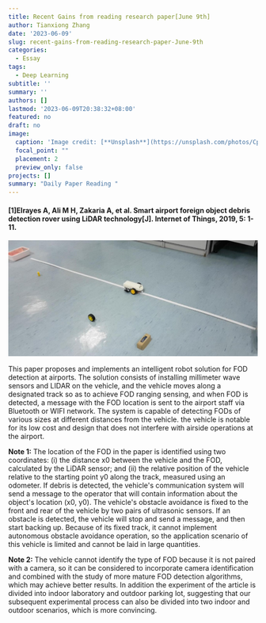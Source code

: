 ```yaml
---
title: Recent Gains from reading research paper[June 9th]
author: Tianxiong Zhang
date: '2023-06-09'
slug: recent-gains-from-reading-research-paper-June-9th
categories:
  - Essay
tags:
  - Deep Learning
subtitle: ''
summary: ''
authors: []
lastmod: '2023-06-09T20:38:32+08:00'
featured: no
draft: no
image:
  caption: 'Image credit: [**Unsplash**](https://unsplash.com/photos/CpkOjOcXdUY)'
  focal_point: ""
  placement: 2
  preview_only: false
projects: []
summary: "Daily Paper Reading "
---
```

#### [1]Elrayes A, Ali M H, Zakaria A, et al. Smart airport foreign object debris detection rover using LiDAR technology[J]. Internet of Things, 2019, 5: 1-11.

![screen reader text](1.jpg "Experimental scenes")

This paper proposes and implements an intelligent robot solution for FOD detection at airports. The solution consists of installing millimeter wave sensors and LIDAR on the vehicle, and the vehicle moves along a designated track so as to achieve FOD ranging sensing, and when FOD is detected, a message with the FOD location is sent to the airport staff via Bluetooth or WIFI network. The system is capable of detecting FODs of various sizes at different distances from the vehicle. the vehicle is notable for its low cost and design that does not interfere with airside operations at the airport.

**Note 1:** 
The location of the FOD in the paper is identified using two coordinates: (i) the distance x0 between the vehicle and the FOD, calculated by the LiDAR sensor; and (ii) the relative position of the vehicle relative to the starting point y0 along the track, measured using an odometer. If debris is detected, the vehicle's communication system will send a message to the operator that will contain information about the object's location (x0, y0). The vehicle's obstacle avoidance is fixed to the front and rear of the vehicle by two pairs of ultrasonic sensors. If an obstacle is detected, the vehicle will stop and send a message, and then start backing up. Because of its fixed track, it cannot implement autonomous obstacle avoidance operation, so the application scenario of this vehicle is limited and cannot be laid in large quantities.

**Note 2:**
The vehicle cannot identify the type of FOD because it is not paired with a camera, so it can be considered to incorporate camera identification and combined with the study of more mature FOD detection algorithms, which may achieve better results. In addition the experiment of the article is divided into indoor laboratory and outdoor parking lot, suggesting that our subsequent experimental process can also be divided into two indoor and outdoor scenarios, which is more convincing.



